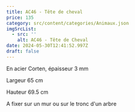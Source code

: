 ```yaml
---
title: AC46 - Tête de cheval
price: 135
category: src/content/categories/Animaux.json
imgSrcList:
  - src: ''
    alt: AC46 - Tête de Cheval
date: 2024-05-30T12:41:52.997Z
draft: false
---
```


En acier Corten, épaisseur 3 mm

Largeur 65 cm

Hauteur 69.5 cm

A fixer sur un mur ou sur le tronc d'un arbre
